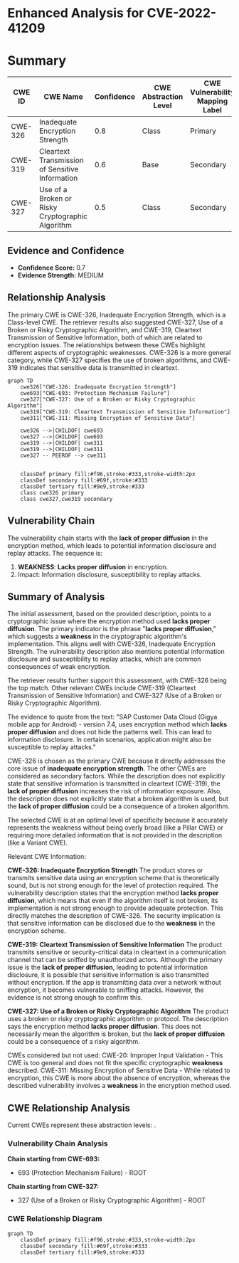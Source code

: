 # Enhanced Analysis for CVE-2022-41209

# Summary
| CWE ID  | CWE Name                      | Confidence | CWE Abstraction Level | CWE Vulnerability Mapping Label | CWE-Vulnerability Mapping Notes |
|---------|-------------------------------|------------|-----------------------|---------------------------------|---------------------------------|
| CWE-326 | Inadequate Encryption Strength | 0.8        | Class                 | Primary                           | Allowed-with-Review             |
| CWE-319 | Cleartext Transmission of Sensitive Information | 0.6        | Base                 | Secondary                          | Allowed             |
| CWE-327 | Use of a Broken or Risky Cryptographic Algorithm | 0.5        | Class                 | Secondary                           | Allowed-with-Review             |

## Evidence and Confidence

*   **Confidence Score:** 0.7
*   **Evidence Strength:** MEDIUM

## Relationship Analysis
The primary CWE is CWE-326, Inadequate Encryption Strength, which is a Class-level CWE. The retriever results also suggested CWE-327, Use of a Broken or Risky Cryptographic Algorithm, and CWE-319, Cleartext Transmission of Sensitive Information, both of which are related to encryption issues. The relationships between these CWEs highlight different aspects of cryptographic weaknesses. CWE-326 is a more general category, while CWE-327 specifies the use of broken algorithms, and CWE-319 indicates that sensitive data is transmitted in cleartext.

```mermaid
graph TD
    cwe326["CWE-326: Inadequate Encryption Strength"]
    cwe693["CWE-693: Protection Mechanism Failure"]
    cwe327["CWE-327: Use of a Broken or Risky Cryptographic Algorithm"]
    cwe319["CWE-319: Cleartext Transmission of Sensitive Information"]
    cwe311["CWE-311: Missing Encryption of Sensitive Data"]

    cwe326 -->|CHILDOF| cwe693
    cwe327 -->|CHILDOF| cwe693
    cwe319 -->|CHILDOF| cwe311
    cwe319 -->|CHILDOF| cwe311
    cwe327 -- PEEROF --> cwe311
    

    classDef primary fill:#f96,stroke:#333,stroke-width:2px
    classDef secondary fill:#69f,stroke:#333
    classDef tertiary fill:#9e9,stroke:#333
    class cwe326 primary
    class cwe327,cwe319 secondary
```

## Vulnerability Chain
The vulnerability chain starts with the **lack of proper diffusion** in the encryption method, which leads to potential information disclosure and replay attacks. The sequence is:
1.  **WEAKNESS**: **Lacks proper diffusion** in encryption.
2.  Impact: Information disclosure, susceptibility to replay attacks.

## Summary of Analysis
The initial assessment, based on the provided description, points to a cryptographic issue where the encryption method used **lacks proper diffusion**. The primary indicator is the phrase "**lacks proper diffusion**," which suggests a **weakness** in the cryptographic algorithm's implementation. This aligns well with CWE-326, Inadequate Encryption Strength. The vulnerability description also mentions potential information disclosure and susceptibility to replay attacks, which are common consequences of weak encryption.

The retriever results further support this assessment, with CWE-326 being the top match. Other relevant CWEs include CWE-319 (Cleartext Transmission of Sensitive Information) and CWE-327 (Use of a Broken or Risky Cryptographic Algorithm).

The evidence to quote from the text: "SAP Customer Data Cloud (Gigya mobile app for Android) - version 7.4, uses encryption method which **lacks proper diffusion** and does not hide the patterns well. This can lead to information disclosure. In certain scenarios, application might also be susceptible to replay attacks."

CWE-326 is chosen as the primary CWE because it directly addresses the core issue of **inadequate encryption strength**. The other CWEs are considered as secondary factors. While the description does not explicitly state that sensitive information is transmitted in cleartext (CWE-319), the **lack of proper diffusion** increases the risk of information exposure. Also, the description does not explicitly state that a broken algorithm is used, but the **lack of proper diffusion** could be a consequence of a broken algorithm.

The selected CWE is at an optimal level of specificity because it accurately represents the weakness without being overly broad (like a Pillar CWE) or requiring more detailed information that is not provided in the description (like a Variant CWE).

Relevant CWE Information:

**CWE-326: Inadequate Encryption Strength**
The product stores or transmits sensitive data using an encryption scheme that is theoretically sound, but is not strong enough for the level of protection required. The vulnerability description states that the encryption method **lacks proper diffusion**, which means that even if the algorithm itself is not broken, its implementation is not strong enough to provide adequate protection. This directly matches the description of CWE-326. The security implication is that sensitive information can be disclosed due to the **weakness** in the encryption scheme.

**CWE-319: Cleartext Transmission of Sensitive Information**
The product transmits sensitive or security-critical data in cleartext in a communication channel that can be sniffed by unauthorized actors. Although the primary issue is the **lack of proper diffusion**, leading to potential information disclosure, it is possible that sensitive information is also transmitted without encryption. If the app is transmitting data over a network without encryption, it becomes vulnerable to sniffing attacks. However, the evidence is not strong enough to confirm this.

**CWE-327: Use of a Broken or Risky Cryptographic Algorithm**
The product uses a broken or risky cryptographic algorithm or protocol. The description says the encryption method **lacks proper diffusion**. This does not necessarily mean the algorithm is broken, but the **lack of proper diffusion** could be a consequence of a risky algorithm.

CWEs considered but not used:
CWE-20: Improper Input Validation - This CWE is too general and does not fit the specific cryptographic **weakness** described.
CWE-311: Missing Encryption of Sensitive Data - While related to encryption, this CWE is more about the absence of encryption, whereas the described vulnerability involves a **weakness** in the encryption method used.


## CWE Relationship Analysis

Current CWEs represent these abstraction levels: .


### Vulnerability Chain Analysis

**Chain starting from CWE-693:**
- 693 (Protection Mechanism Failure) - ROOT


**Chain starting from CWE-327:**
- 327 (Use of a Broken or Risky Cryptographic Algorithm) - ROOT



### CWE Relationship Diagram

```mermaid
graph TD
    classDef primary fill:#f96,stroke:#333,stroke-width:2px
    classDef secondary fill:#69f,stroke:#333
    classDef tertiary fill:#9e9,stroke:#333
```